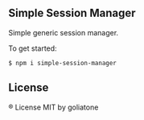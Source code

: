 ## Simple Session Manager

Simple generic session manager.

To get started:

```
$ npm i simple-session-manager
```

## License
® License MIT by goliatone
